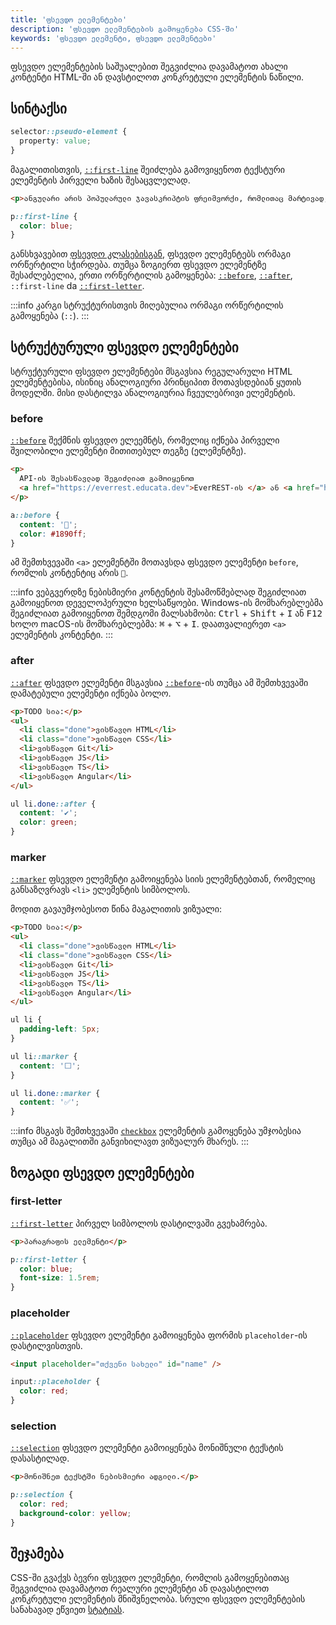 ```yaml
---
title: 'ფსევდო ელემენტები'
description: 'ფსევდო ელემენტების გამოყენება CSS-ში'
keywords: 'ფსევდო ელემენტი, ფსევდო ელემენტები'
---
```


ფსევდო ელემენტების საშუალებით შეგვიძლია დავამატოთ ახალი კონტენტი HTML-ში ან დავსტილოთ კონკრეტული ელემენტის ნაწილი.

## სინტაქსი

```css
selector::pseudo-element {
  property: value;
}
```

მაგალითისთვის, [`::first-line`](https://developer.mozilla.org/en-US/docs/Web/CSS/::first-line) შეიძლება გამოვიყენოთ ტექსტური ელემენტის
პირველი ხაზის შესაცვლელად.

```html preview
<p>ანგულარი არის პოპულარული ჯავასკრიპტის ფრეიმვორქი, რომლითაც მარტივად, სტრუქტურირებულად და მოქნილად შეგვიძლია ერთგვერდიანი ვებ აპლიკაციების (SPA - Single Page Application) შექმნა.</p>
```

```css preview
p::first-line {
  color: blue;
}
```

განსხვავებით [ფსევდო კლასებისგან](./doc/guides/html-css/selector-pseudo-classes), ფსევდო ელემენტებს
ორმაგი ორწერტილი სჭირდება. თუმცა ზოგიერთ ფსევდო ელემენტზე შესაძლებელია, ერთი ორწერტილის გამოყენება:
[`::before`](#before), [`::after`](#after), `::first-line` da [`::first-letter`](#first-letter).

:::info
კარგი სტრუქტურისთვის მიღებულია ორმაგი ორწერტილის გამოყენება (`::`).
:::

## სტრუქტურული ფსევდო ელემენტები

სტრუქტურული ფსევდო ელემენტები მსგავსია რეგულარული HTML ელემენტებისა, ისინიც ანალოგიური პრინციპით
მოთავსდებიან ყუთის მოდელში. მისი დასტილვა ანალოგიურია ჩვეულებრივი ელემენტის.

### before

[`::before`](https://developer.mozilla.org/en-US/docs/Web/CSS/::before) შექმნის ფსევდო ელეემნტს, რომელიც იქნება
პირველი შვილობილი ელემენტი მითითებულ თეგზე (ელემენტზე).

```html preview
<p>
  API-ის შესასწავლად შეგიძლიათ გამოიყენოთ
  <a href="https://everrest.educata.dev">EverREST-ის </a> ან <a href="https://dummyjson.com/">dummyjson-ის</a>სერვერი
</p>
```

```css preview
a::before {
  content: '🔗';
  color: #1890ff;
}
```

ამ შემთხვევაში `<a>` ელემენტში მოთავსდა ფსევდო ელემენტი `before`, რომლის კონტენტიც არის `🔗`.

:::info
ვებგვერდზე ნებისმიერი კონტენტის შესამოწმებლად შეგიძლიათ გამოიყენოთ დეველოპერული ხელსაწყოები. <!-- დალინკე ჩვენი სტატია, როცა დაიწერება -->
Windows-ის მომხარებლებმა შეგიძლიათ გამოიყენოთ შემდგომი მალსახმობი: <kbd>Ctrl</kbd> + <kbd>Shift</kbd> + <kbd>I</kbd> ან <kbd>F12</kbd>
ხოლო macOS-ის მომხარებლებმა: <kbd>⌘</kbd> + <kbd>⌥</kbd> + <kbd>I</kbd>.
დაათვალიერეთ `<a>` ელემენტის კონტენტი.
:::

### after

[`::after`](https://developer.mozilla.org/en-US/docs/Web/CSS/::after) ფსევდო ელემენტი მსგავსია [`::before`](#before)-ის თუმცა ამ შემთხვევაში
დამატებული ელემენტი იქნება ბოლო.

```html preview
<p>TODO სია:</p>
<ul>
  <li class="done">ვისწავლო HTML</li>
  <li class="done">ვისწავლო CSS</li>
  <li>ვისწავლო Git</li>
  <li>ვისწავლო JS</li>
  <li>ვისწავლო TS</li>
  <li>ვისწავლო Angular</li>
</ul>
```

```css preview
ul li.done::after {
  content: '✔';
  color: green;
}
```

### marker

[`::marker`](https://developer.mozilla.org/en-US/docs/Web/CSS/::marker) ფსევდო ელემენტი გამოიყენება სიის ელემენტებთან, რომელიც
განსაზღვრავს `<li>` ელემენტის სიმბოლოს.

მოდით გავაუმჯობესოთ წინა მაგალითის ვიზუალი:

```html preview
<p>TODO სია:</p>
<ul>
  <li class="done">ვისწავლო HTML</li>
  <li class="done">ვისწავლო CSS</li>
  <li>ვისწავლო Git</li>
  <li>ვისწავლო JS</li>
  <li>ვისწავლო TS</li>
  <li>ვისწავლო Angular</li>
</ul>
```

```css preview
ul li {
  padding-left: 5px;
}

ul li::marker {
  content: '⬜️';
}

ul li.done::marker {
  content: '✅';
}
```

:::info
მსგავს შემთხვევაში [`checkbox`](./doc/guides/html-css/form) ელემენტის გამოყენება უმჯობესია თუმცა
ამ მაგალითში განვიხილავთ ვიზუალურ მხარეს.
:::

## ზოგადი ფსევდო ელემენტები

### first-letter

[`::first-letter`](https://developer.mozilla.org/en-US/docs/Web/CSS/::first-letter) პირველ სიმბოლოს დასტილვაში გვეხამრება.

```html preview
<p>პარაგრაფის ელემენტი</p>
```

```css preview
p::first-letter {
  color: blue;
  font-size: 1.5rem;
}
```

### placeholder

[`::placeholder`](https://developer.mozilla.org/en-US/docs/Web/CSS/::placeholder) ფსევდო ელემენტი გამოიყენება ფორმის
`placeholder`-ის დასტილვისთვის.

```html preview
<input placeholder="თქვენი სახელი" id="name" />
```

```css preview
input::placeholder {
  color: red;
}
```

### selection

[`::selection`](https://developer.mozilla.org/en-US/docs/Web/CSS/::selection) ფსევდო ელემენტი გამოიყენება მონიშნული
ტექსტის დასასტილად.

```html preview
<p>მონიშნეთ ტექსტში ნებისმიერი ადგილი.</p>
```

```css preview
p::selection {
  color: red;
  background-color: yellow;
}
```

## შეჯამება

CSS-ში გვაქვს ბევრი ფსევდო ელემენტი, რომლის გამოყენებითაც შეგვიძლია დავამატოთ რეალური ელემენტი
ან დავასტილოთ კონკრეტული ელემენტის მნიშვნელობა. სრული ფსევდო ელემენტების სანახავად ეწვიეთ
[სტატიას](https://developer.mozilla.org/en-US/docs/Web/CSS/Pseudo-elements#form-related_pseudo-elements).
